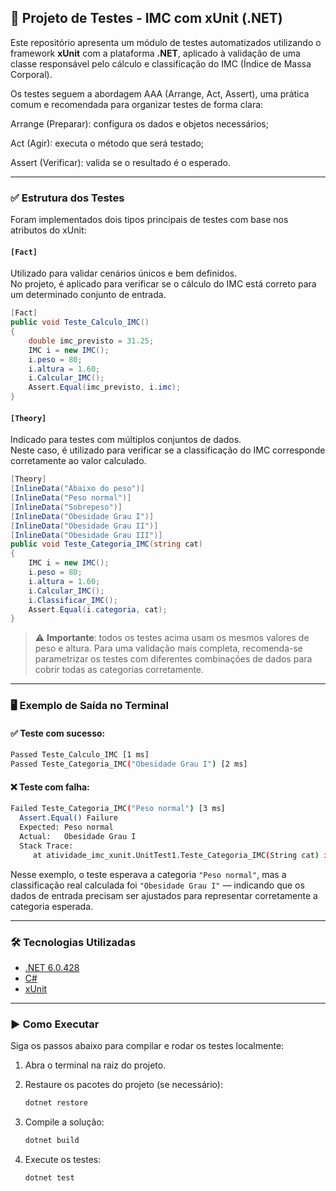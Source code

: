## 🧪 Projeto de Testes - IMC com xUnit (.NET)

Este repositório apresenta um módulo de testes automatizados utilizando o framework **xUnit** com a plataforma **.NET**, aplicado à validação de uma classe responsável pelo cálculo e classificação do IMC (Índice de Massa Corporal).

Os testes seguem a abordagem AAA (Arrange, Act, Assert), uma prática comum e recomendada para organizar testes de forma clara:

Arrange (Preparar): configura os dados e objetos necessários;

Act (Agir): executa o método que será testado;

Assert (Verificar): valida se o resultado é o esperado.

---

### ✅ Estrutura dos Testes

Foram implementados dois tipos principais de testes com base nos atributos do xUnit:

#### `[Fact]`
Utilizado para validar cenários únicos e bem definidos.  
No projeto, é aplicado para verificar se o cálculo do IMC está correto para um determinado conjunto de entrada.

```csharp
[Fact]
public void Teste_Calculo_IMC()
{
    double imc_previsto = 31.25;
    IMC i = new IMC();
    i.peso = 80;
    i.altura = 1.60;
    i.Calcular_IMC();
    Assert.Equal(imc_previsto, i.imc);
}
```

#### `[Theory]`
Indicado para testes com múltiplos conjuntos de dados.  
Neste caso, é utilizado para verificar se a classificação do IMC corresponde corretamente ao valor calculado.

```csharp
[Theory]
[InlineData("Abaixo do peso")]
[InlineData("Peso normal")]
[InlineData("Sobrepeso")]
[InlineData("Obesidade Grau I")]
[InlineData("Obesidade Grau II")]
[InlineData("Obesidade Grau III")]
public void Teste_Categoria_IMC(string cat)
{
    IMC i = new IMC();
    i.peso = 80;
    i.altura = 1.60;
    i.Calcular_IMC();
    i.Classificar_IMC();
    Assert.Equal(i.categoria, cat);
}
```

> ⚠️ **Importante**: todos os testes acima usam os mesmos valores de peso e altura. Para uma validação mais completa, recomenda-se parametrizar os testes com diferentes combinações de dados para cobrir todas as categorias corretamente.

---

### 🖥️ Exemplo de Saída no Terminal

#### ✅ Teste com sucesso:

```bash
Passed Teste_Calculo_IMC [1 ms]
Passed Teste_Categoria_IMC("Obesidade Grau I") [2 ms]
```

#### ❌ Teste com falha:

```bash
Failed Teste_Categoria_IMC("Peso normal") [3 ms]
  Assert.Equal() Failure
  Expected: Peso normal
  Actual:   Obesidade Grau I
  Stack Trace:
     at atividade_imc_xunit.UnitTest1.Teste_Categoria_IMC(String cat) in C:\Testes\UnitTest1.cs:line 26
```

Nesse exemplo, o teste esperava a categoria `"Peso normal"`, mas a classificação real calculada foi `"Obesidade Grau I"` — indicando que os dados de entrada precisam ser ajustados para representar corretamente a categoria esperada.

---

### 🛠 Tecnologias Utilizadas

- [.NET 6.0.428](https://dotnet.microsoft.com/)
- [C#](https://learn.microsoft.com/dotnet/csharp/)
- [xUnit](https://xunit.net/)

---

### ▶️ Como Executar

Siga os passos abaixo para compilar e rodar os testes localmente:

1. Abra o terminal na raiz do projeto.

2. Restaure os pacotes do projeto (se necessário):
   ```bash
   dotnet restore
   ```

3. Compile a solução:
   ```bash
   dotnet build
   ```

4. Execute os testes:
   ```bash
   dotnet test
   ```

